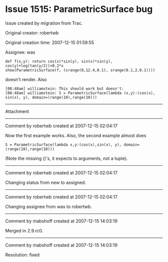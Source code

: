 # Issue 1515: ParametricSurface bug

Issue created by migration from Trac.

Original creator: robertwb

Original creation time: 2007-12-15 01:59:55

Assignee: was


```
def f(x,y): return cos(x)*sin(y), sin(x)*sin(y), cos(y)+log(tan(y/2))+0.2*x
show(ParametricSurface(f, (srange(0,12.4,0.1), srange(0.1,2,0.1))))
```

doesn't render. Also


```
[08:48am] williamstein: This should work but doesn't:
[08:48am] williamstein: S = ParametricSurface(lambda (x,y):(cos(x),
sin(x), y), domain=(range(10),range(10)))
```



---

Attachment


---

Comment by robertwb created at 2007-12-15 02:04:17

Now the first example works. Also, the second example almost does


```
S = ParametricSurface(lambda x,y:(cos(x),sin(x), y), domain=(range(10),range(10)))
```


(Note the missing ()'s, it expects to arguments, not a tuple).


---

Comment by robertwb created at 2007-12-15 02:04:17

Changing status from new to assigned.


---

Comment by robertwb created at 2007-12-15 02:04:17

Changing assignee from was to robertwb.


---

Comment by mabshoff created at 2007-12-15 14:03:19

Merged in 2.9.rc0.


---

Comment by mabshoff created at 2007-12-15 14:03:19

Resolution: fixed
